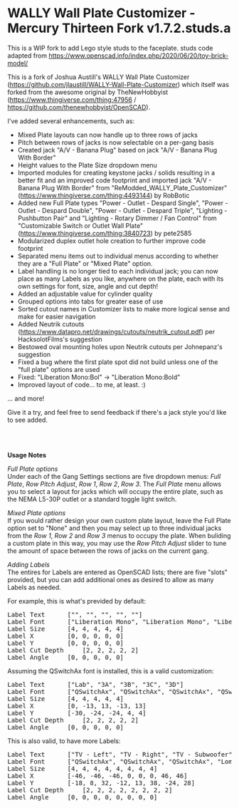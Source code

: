 # WALLY Wall Plate Customizer - Mercury Thirteen Fork v1.7.2.studs.a

This is a WIP fork to add Lego style studs to the faceplate. studs code adapted from https://www.openscad.info/index.php/2020/06/20/toy-brick-model/

This is a fork of Joshua Austill's WALLY Wall Plate Customizer (https://github.com/jlaustill/WALLY-Wall-Plate-Customizer) which itself was forked from the awesome original by TheNewHobbyist (https://www.thingiverse.com/thing:47956 / https://github.com/thenewhobbyist/OpenSCAD).


I've added several enhancements, such as:

- Mixed Plate layouts can now handle up to three rows of jacks
- Pitch between rows of jacks is now selectable on a per-gang basis
- Created jack "A/V - Banana Plug"  based on jack "A/V - Banana Plug With Border"
- Height values to the Plate Size dropdown menu
- Imported modules for creating keystone jacks / solids resulting in a better fit and an improved code footprint and imported jack "A/V - Banana Plug With Border" from "ReModded_WALLY_Plate_Customizer" (https://www.thingiverse.com/thing:4493144) by RobBotic
- Added new Full Plate types "Power - Outlet - Despard Single", "Power - Outlet - Despard Double", "Power - Outlet - Despard Triple", "Lighting - Pushbutton Pair" and "Lighting - Rotary Dimmer / Fan Control" from "Customizable Switch or Outlet Wall Plate" (https://www.thingiverse.com/thing:3840723) by pete2585
- Modularized duplex outlet hole creation to further improve code footprint
- Separated menu items out to individual menus according to whether they are a "Full Plate" or "Mixed Plate" option.
- Label handling is no longer tied to each individual jack; you can now place as many Labels as you like, anywhere on the plate, each with its own settings for font, size, angle and cut depth!
- Added an adjustable value for cylinder quality
- Grouped options into tabs for greater ease of use
- Sorted cutout names in Customizer lists to make more logical sense and make for easier navigation
- Added Neutrik cutouts (https://www.datapro.net/drawings/cutouts/neutrik_cutout.pdf) per HacksolotFilms's suggestion
- Bestowed oval mounting holes upon Neutrik cutouts per Johnepanz's suggestion
- Fixed a bug where the first plate spot did not build unless one of the "full plate" options are used
- Fixed: "Liberation Mono:Bol" -> "Liberation Mono:Bold"
- Improved layout of code... to me, at least. :)

... and more!

Give it a try, and feel free to send feedback if there's a jack style you'd like to see added.


<br><br>


<b>Usage Notes</b><br>

<i>Full Plate options</i><br>
Under each of the Gang Settings sections are five dropdown menus: <i>Full Plate</i>, <i>Row Pitch Adjust</i>, <i>Row 1</i>, <i>Row 2</i>, <i>Row 3</i>. The <i>Full Plate</i> menu allows you to select a layout for jacks which will occupy the entire plate, such as the NEMA L5-30P outlet or a standard toggle light switch.

<i>Mixed Plate options</i><br>
If you would rather design your own custom plate layout, leave the Full Plate option set to "None" and then you may select up to three individual jacks from the <i>Row 1</i>, <i>Row 2</i> and <i>Row 3</i> menus to occupy the plate. When buliding a custom plate in this way, you may use the <i>Row Pitch Adjust</i> slider to tune the amount of space between the rows of jacks on the current gang.

<i>Adding Labels</i><br>
The entires for Labels are entered as OpenSCAD lists; there are five "slots" provided, but you can add additional ones as desired to allow as many Labels as needed.<br>


For example, this is what's previded by default:
<pre>
Label Text		["", "", "", "", ""]
Label Font		["Liberation Mono", "Liberation Mono", "Liberation Mono", "Liberation Mono", "Liberation Mono"]
Label Size		[4, 4, 4, 4, 4]
Label X			[0, 0, 0, 0, 0]
Label Y			[0, 0, 0, 0, 0]
Label Cut Depth		[2, 2, 2, 2, 2]
Label Angle		[0, 0, 0, 0, 0]
</pre>



Assuming the QSwitchAx font is installed, this is a valid customization:
<pre>
Label Text		["Lab", "3A", "3B", "3C", "3D"]
Label Font		["QSwitchAx", "QSwitchAx", "QSwitchAx", "QSwitchAx", "QSwitchAx"]
Label Size		[4, 4, 4, 4, 4]
Label X			[0, -13, 13, -13, 13]
Label Y			[-30, -24, -24, 4, 4]
Label Cut Depth		[2, 2, 2, 2, 2]
Label Angle		[0, 0, 0, 0, 0]
</pre>



This is also valid, to have more Labels:
<pre>
Label Text		["TV - Left", "TV - Right", "TV - Subwoofer", "Printers", "PCs - Upstairs", "PCs - Downstairs", "Doorbell Cameras", "Wii, XBox"]
Label Font		["QSwitchAx", "QSwitchAx", "QSwitchAx", "Loma", "Loma", "Loma", "Padauk", "Padauk"]
Label Size		[4, 4, 4, 4, 4, 4, 4, 4]
Label X			[-46, -46, -46, 0, 0, 0, 46, 46]
Label Y			[-18, 8, 32, -12, 13, 38, -24, 28]
Label Cut Depth		[2, 2, 2, 2, 2, 2, 2, 2]
Label Angle		[0, 0, 0, 0, 0, 0, 0, 0]
</pre>
